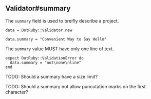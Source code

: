 ## Validator#summary

The `summary` field is used to breifly describe a project.

    data = DotRuby::Validator.new

    data.summary = "Convenient Way to Say Hello"

The `summary` value MUST have only one line of text.

    expect DotRuby::ValidationError do
      data.summary = "not\none\nline"
    end

TODO: Should a summary have a size limit?

TODO: Should a summary not allow puncutation marks on the first character?


